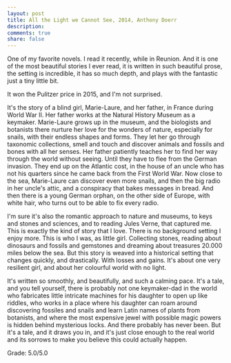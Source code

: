 ```yaml
---
layout: post
title: All the Light we Cannot See, 2014, Anthony Doerr
description: 
comments: true
share: false
---
```


One of my favorite novels. I read it recently, while in Reunion. And it is one of the most beautiful 
stories I ever read, it is written in such beautiful prose, the setting is incredible, it has so much depth, 
and plays with the fantastic just a tiny little bit.

It won the Pulitzer price in 2015, and I'm not surprised.

It's the story of a blind girl, Marie-Laure, and her father, in France during World War II. Her father 
works at the Natural History Museum as a keymaker. Marie-Laure grows up in the museum, and the biologists 
and botanists there nurture her love for the wonders of nature, especially for snails, with their endless 
shapes and forms. They let her go through taxonomic collections, smell and touch and discover animals and 
fossils and bones with all her senses. Her father patiently teaches her to find her way through the world 
without seeing. Until they have to flee from the German invasion. They end up on the Atlantic cost, in the 
house of an uncle who has not his quarters since he came back from the First World War. Now close to the sea, 
Marie-Laure can discover even more snails, and then the big radio in her uncle's attic, and a conspiracy 
that bakes messages in bread. And then there is a young German orphan, on the other side of Europe, 
with white hair, who turns out to be able to fix every radio.


I'm sure it's also the romantic approach to nature and museums, to keys and stones and sciences, and to 
reading Jules Verne, that captured me. This is exactly the kind of story that I love. There is no background 
setting I enjoy more. This is who I was, as little girl. Collecting stones, reading about dinosaurs and 
fossils and gemstones and dreaming about treasures 20.000 miles below the sea. But this story is weaved 
into a historical setting that changes quickly, and drastically. With losses and gains. It's about one 
very resilient girl, and about her colourful world with no light.


It's written so smoothly, and beautifully, and such a calming pace. It's a tale, and you tell yourself, 
there is probably not one keymaker-dad in the world who fabricates little intricate machines for his 
daughter to open up like riddles, who works in a place where his daughter can roam around discovering 
fossiles and snails and learn Latin names of plants from botanists, and where the most expensive jewel 
with possible magic powers is hidden behind mysterious locks. And there probably has never been. But it's 
a tale, and it draws you in, and it's just close enough to the real world and its sorrows to make you 
believe this could actually happen.

Grade: 5.0/5.0


